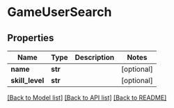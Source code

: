 # GameUserSearch

## Properties
Name | Type | Description | Notes
------------ | ------------- | ------------- | -------------
**name** | **str** |  | [optional] 
**skill_level** | **str** |  | [optional] 

[[Back to Model list]](../README.md#documentation-for-models) [[Back to API list]](../README.md#documentation-for-api-endpoints) [[Back to README]](../README.md)


